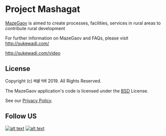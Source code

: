 # Project Mashagat 

[MazeGaov](http://sukewadi.com/) is aimed to create processes, facilities, services in rural areas to contribute rural development
                                                          
For further information on MazeGaov and FAQs, please visit http://sukewadi.com/

[<http://sukewadi.com/video>](http://sukewadi.com/video)


License
----

Copyright (c) माझं गावं 2019. All Rights Reserved.

The MazeGaov application's code is licensed under the [BSD](LICENSE.txt) License.


See our [Privacy Policy](http://jellow.org/privacypolicy/index.html).


Follow US
----

[![alt text][1.1]][1]
[![alt text][2.1]][2]

[1.1]: http://i.imgur.com/tXSoThF.png (twitter icon with padding)
[2.1]: http://i.imgur.com/P3YfQoD.png (facebook icon with padding)

[1]: https://twitter.com/MazGavSukewadi/
[2]: https://www.facebook.com/sukewadi/
